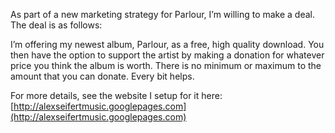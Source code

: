 As part of a new marketing strategy for Parlour, I’m willing to make a deal. The deal is as follows:

I’m offering my newest album, Parlour, as a free, high quality download. You then have the option to support the artist by making a donation for whatever price you think the album is worth. There is no minimum or maximum to the amount that you can donate. Every bit helps.

For more details, see the website I setup for it here: [http://alexseifertmusic.googlepages.com](http://alexseifertmusic.googlepages.com)